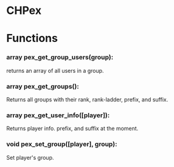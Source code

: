 CHPex
=====

# Functions
### array pex\_get\_group\_users(group):
returns an array of all users in a group.

### array pex\_get\_groups():
Returns all groups with their rank, rank-ladder, prefix, and suffix.

### array pex\_get\_user\_info([player]):
Returns player info. prefix, and suffix at the moment.

### void pex\_set\_group([player], group):
Set player's group.